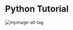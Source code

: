 # Python Tutorial



 ![myimage-alt-tag](https://files.realpython.com/media/python-youtube-channels.f8f0ff39fe05.jpg)
